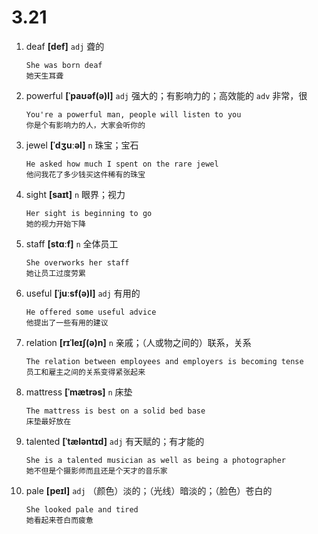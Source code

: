 # 3.21

1. deaf **[def]** `adj` 聋的

   ```
   She was born deaf
   她天生耳聋
   ```

2. powerful **[ˈpaʊəf(ə)l]** `adj` 强大的；有影响力的；高效能的 `adv` 非常，很

   ```
   You're a powerful man, people will listen to you
   你是个有影响力的人，大家会听你的
   ```

3. jewel **[ˈdʒuːəl]** `n` 珠宝；宝石

   ```
   He asked how much I spent on the rare jewel
   他问我花了多少钱买这件稀有的珠宝
   ```

4. sight **[saɪt]** `n` 眼界；视力

   ```
   Her sight is beginning to go
   她的视力开始下降
   ```

5. staff **[stɑːf]** `n` 全体员工

   ```
   She overworks her staff
   她让员工过度劳累
   ```

6. useful **[ˈjuːsf(ə)l]** `adj` 有用的

   ```
   He offered some useful advice
   他提出了一些有用的建议
   ```

7. relation **[rɪˈleɪʃ(ə)n]** `n` 亲戚；（人或物之间的）联系，关系

   ```
   The relation between employees and employers is becoming tense
   员工和雇主之间的关系变得紧张起来
   ```

8. mattress **[ˈmætrəs]** `n` 床垫

   ```
   The mattress is best on a solid bed base
   床垫最好放在
   ```

9. talented **[ˈtæləntɪd]** `adj` 有天赋的；有才能的

   ```
   She is a talented musician as well as being a photographer
   她不但是个摄影师而且还是个天才的音乐家
   ```

10. pale **[peɪl]** `adj` （颜色）淡的；（光线）暗淡的；（脸色）苍白的
    ```
    She looked pale and tired
    她看起来苍白而疲惫
    ```
